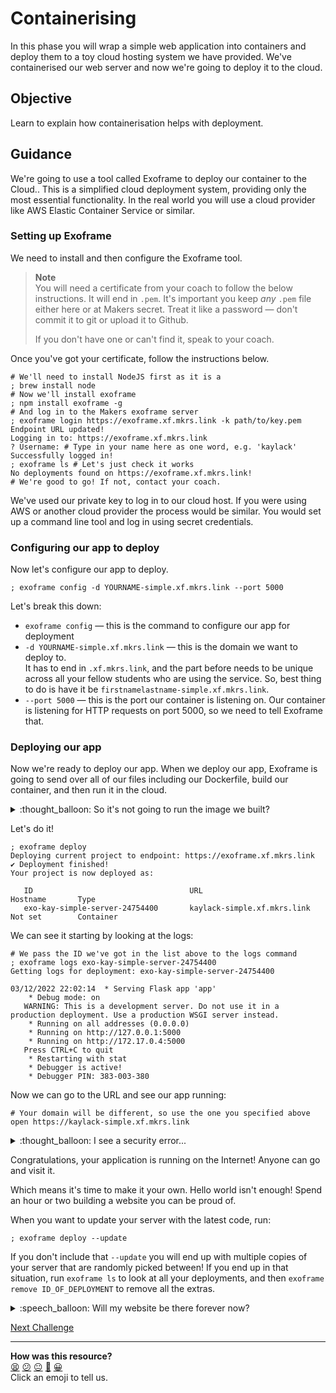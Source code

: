 # Containerising

In this phase you will wrap a simple web application into containers and deploy
them to a toy cloud hosting system we have provided. We've containerised our
web server and now we're going to deploy it to the cloud.

## Objective

Learn to explain how containerisation helps with deployment.

## Guidance

We're going to use a tool called Exoframe to deploy our container to the Cloud..
This is a simplified cloud deployment system, providing only the most essential
functionality. In the real world you will use a cloud provider like AWS Elastic
Container Service or similar.

### Setting up Exoframe

We need to install and then configure the Exoframe tool. 

> **Note**  
> You will need a certificate from your coach to follow the below instructions.
> It will end in `.pem`. It's important you keep _any_ `.pem` file either here
> or at Makers secret. Treat it like a password — don't commit it to git or
> upload it to Github.
>
> If you don't have one or can't find it, speak to your coach.

Once you've got your certificate, follow the instructions below.

```shell
# We'll need to install NodeJS first as it is a 
; brew install node
# Now we'll install exoframe
; npm install exoframe -g
# And log in to the Makers exoframe server
; exoframe login https://exoframe.xf.mkrs.link -k path/to/key.pem
Endpoint URL updated!
Logging in to: https://exoframe.xf.mkrs.link
? Username: # Type in your name here as one word, e.g. 'kaylack'
Successfully logged in!
; exoframe ls # Let's just check it works
No deployments found on https://exoframe.xf.mkrs.link!
# We're good to go! If not, contact your coach.
```

We've used our private key to log in to our cloud host. If you were using AWS or
another cloud provider the process would be similar. You would set up a command
line tool and log in using secret credentials.

### Configuring our app to deploy

Now let's configure our app to deploy.

```shell
; exoframe config -d YOURNAME-simple.xf.mkrs.link --port 5000
```

Let's break this down:

* `exoframe config` — this is the command to configure our app for deployment
* `-d YOURNAME-simple.xf.mkrs.link` — this is the domain we want to deploy to.  
  It has to end in `.xf.mkrs.link`, and the part before needs to be unique
  across all your fellow students who are using the service. So, best thing to
  do is have it be `firstnamelastname-simple.xf.mkrs.link`.
* `--port 5000` — this is the port our container is listening on. Our container
  is listening for HTTP requests on port 5000, so we need to tell Exoframe that.

### Deploying our app

Now we're ready to deploy our app. When we deploy our app, Exoframe is going
to send over all of our files including our Dockerfile, build our container, and
then run it in the cloud.

<details>
  <summary>:thought_balloon: So it's not going to run the image we built?</summary>

  ---

  No. It could but that's not how we're doing it this time. It's just going to
  use the recipe in our Dockerfile.

  ---

</details>

Let's do it!

```shell
; exoframe deploy
Deploying current project to endpoint: https://exoframe.xf.mkrs.link
✔ Deployment finished!
Your project is now deployed as:

   ID                                   URL                               Hostname       Type
   exo-kay-simple-server-24754400       kaylack-simple.xf.mkrs.link       Not set        Container
```

We can see it starting by looking at the logs:

```shell
# We pass the ID we've got in the list above to the logs command
; exoframe logs exo-kay-simple-server-24754400
Getting logs for deployment: exo-kay-simple-server-24754400

03/12/2022 22:02:14  * Serving Flask app 'app'
    * Debug mode: on
   WARNING: This is a development server. Do not use it in a production deployment. Use a production WSGI server instead.
    * Running on all addresses (0.0.0.0)
    * Running on http://127.0.0.1:5000
    * Running on http://172.17.0.4:5000
   Press CTRL+C to quit
    * Restarting with stat
    * Debugger is active!
    * Debugger PIN: 383-003-380
```

Now we can go to the URL and see our app running:

```shell
# Your domain will be different, so use the one you specified above
open https://kaylack-simple.xf.mkrs.link
```

<details>
  <summary>:thought_balloon: I see a security error...</summary>

  ---

  This can happen if you visit it very quickly — the security certificate may
  not be properly in place yet. Give it a minute or so, close the tab, and then
  try again.

  ---

</details>

Congratulations, your application is running on the Internet! Anyone can go and
visit it.

Which means it's time to make it your own. Hello world isn't enough! Spend
an hour or two building a website you can be proud of.

When you want to update your server with the latest code, run:

```shell
; exoframe deploy --update
```

If you don't include that `--update` you will end up with multiple copies of
your server that are randomly picked between! If you end up in that situation,
run `exoframe ls` to look at all your deployments, and then `exoframe remove
ID_OF_DEPLOYMENT` to remove all the extras.

<details>
  <summary>:speech_balloon: Will my website be there forever now?</summary>

  ---

  Sadly not — we need to keep the server clear for future students, so we will
  periodically delete all the hosted containers.

  If you want to deploy your container to another cloud hosting system though
  you're very welcome! [Render](https://www.render.com) or
  [Heroku](https://www.heroku.com) come well-recommended for small projects,
  while providers like Azure, GCP, and AWS are typically used in professional
  engineering teams.

  Nonetheless, just because it doesn't last forever doesn't mean it isn't
  special. Go build yourself a website.

  ---

</details>


[Next Challenge](03_connecting_to_database.md)

<!-- BEGIN GENERATED SECTION DO NOT EDIT -->

---

**How was this resource?**  
[😫](https://airtable.com/shrUJ3t7KLMqVRFKR?prefill_Repository=makersacademy%2Fcloud-deployment&prefill_File=02_containers%2F02_deploying.md&prefill_Sentiment=😫) [😕](https://airtable.com/shrUJ3t7KLMqVRFKR?prefill_Repository=makersacademy%2Fcloud-deployment&prefill_File=02_containers%2F02_deploying.md&prefill_Sentiment=😕) [😐](https://airtable.com/shrUJ3t7KLMqVRFKR?prefill_Repository=makersacademy%2Fcloud-deployment&prefill_File=02_containers%2F02_deploying.md&prefill_Sentiment=😐) [🙂](https://airtable.com/shrUJ3t7KLMqVRFKR?prefill_Repository=makersacademy%2Fcloud-deployment&prefill_File=02_containers%2F02_deploying.md&prefill_Sentiment=🙂) [😀](https://airtable.com/shrUJ3t7KLMqVRFKR?prefill_Repository=makersacademy%2Fcloud-deployment&prefill_File=02_containers%2F02_deploying.md&prefill_Sentiment=😀)  
Click an emoji to tell us.

<!-- END GENERATED SECTION DO NOT EDIT -->
